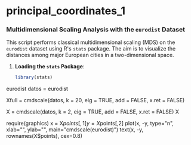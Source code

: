 # principal_coordinates_1

### Multidimensional Scaling Analysis with the `eurodist` Dataset

This script performs classical multidimensional scaling (MDS) on the `eurodist` dataset using R's `stats` package. The aim is to visualize the distances among major European cities in a two-dimensional space.

1. **Loading the `stats` Package**:
   ```R
   library(stats)

eurodist
datos = eurodist

Xfull = cmdscale(datos, k = 20, eig = TRUE, add = FALSE, x.ret = FALSE)

X = cmdscale(datos, k = 2, eig = TRUE, add = FALSE, x.ret = FALSE)
X

require(graphics)
x = X$points[,1]
y = X$points[,2]
plot(x, -y, type="n", xlab="", ylab="", main="cmdscale(eurodist)")
text(x, -y, rownames(X$points), cex=0.8)


